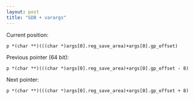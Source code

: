 ```yaml
---
layout: post
title: "GDB + varargs"
---
```


Current position:

```
p *(char **)(((char *)args[0].reg_save_area)+args[0].gp_offset)
```

Previous pointer (64 bit):

```
p *(char **)(((char *)args[0].reg_save_area)+args[0].gp_offset - 8)
```

Next pointer:

```
p *(char **)(((char *)args[0].reg_save_area)+args[0].gp_offset + 8)
```
